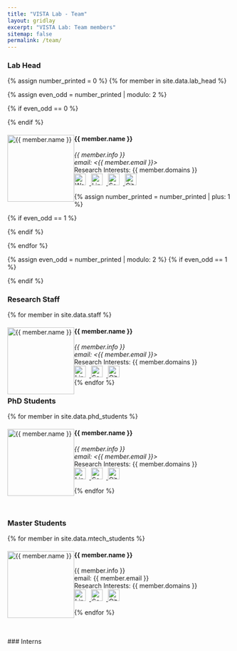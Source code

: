 ```yaml
---
title: "VISTA Lab - Team"
layout: gridlay
excerpt: "VISTA Lab: Team members"
sitemap: false
permalink: /team/
---
```


 <!-- **We are  looking for new PhD students, Postdocs, and Master students to join the team** [(see openings)]({{ site.url }}{{ site.baseurl }}/vacancies) **!** -->


### Lab Head
{% assign number_printed = 0 %}
{% for member in site.data.lab_head %}

{% assign even_odd = number_printed | modulo: 2 %}

{% if even_odd == 0 %}
<div class="row">
{% endif %}

<!-- <div class="col-sm-6 clearfix"> -->
<div class="col-sm-12 clearfix"> <!-- Changed from col-sm-6 to col-sm-12 -->
  <!-- <img src="{{ site.url }}{{ site.baseurl }}/images/teampic/{{ member.photo }}" class="img-responsive" width="25%" style="float: left" /> -->
  <img src="{{ site.url }}{{ site.baseurl }}/images/teampic/{{ member.photo }}" class="img-responsive member-img" alt="{{ member.name }}"/>
  <h4><y>{{ member.name }}</y></h4>
  <i>{{ member.info }} <br>email: <{{ member.email }}></i><br />
  Research Interests: {{ member.domains }}<br/>
  <!-- <div class="member-links"> -->
  <a href="{{ member.website }}" target="_blank">
  <img src="{{ site.url }}{{ site.baseurl }}/images/icons/website.png" alt="Website" class="icon">
  </a>
  <a href="{{ member.linkedin }}" target="_blank">
  <img src="{{ site.url }}{{ site.baseurl }}/images/icons/linkedin.png" alt="LinkedIn" class="icon">
  </a>
  <a href="{{ member.google_scholar }}" target="_blank">
  <img src="{{ site.url }}{{ site.baseurl }}/images/icons/google.png" alt="Scholar" class="icon">
  </a>
  <a href="{{ member.github }}" target="_blank">
  <img src="{{ site.url }}{{ site.baseurl }}/images/icons/github.png" alt="GitHub" class="icon">
  </a>
  <!-- </div> -->
</div>

{% assign number_printed = number_printed | plus: 1 %}

{% if even_odd == 1 %}
</div>
{% endif %}

{% endfor %}

{% assign even_odd = number_printed | modulo: 2 %}
{% if even_odd == 1 %}
</div>
{% endif %}

<br/>

### Research Staff
{% for member in site.data.staff %}
<div class="row">
<div class="col-sm-12 clearfix">
<img src="{{ site.url }}{{ site.baseurl }}/images/teampic/{{ member.photo }}" class="img-responsive member-img" alt="{{ member.name }}"/>
<h4><y>{{ member.name }}</y></h4>
<i>{{ member.info }} <br>email: <{{ member.email }}></i><br />
Research Interests: {{ member.domains }}<br/>
<a href="{{ member.linkedin }}" target="_blank">
<img src="{{ site.url }}{{ site.baseurl }}/images/icons/linkedin.png" alt="LinkedIn" class="icon">
</a>
<a href="{{ member.google_scholar }}" target="_blank">
<img src="{{ site.url }}{{ site.baseurl }}/images/icons/google.png" alt="Scholar" class="icon">
</a>
<a href="{{ member.github }}" target="_blank">
<img src="{{ site.url }}{{ site.baseurl }}/images/icons/github.png" alt="GitHub" class="icon">
</a>
</div>
</div>
{% endfor %}
<br/>

### PhD Students
{% for member in site.data.phd_students %}

<div class="row">
<div class="col-sm-12 clearfix">
<img src="{{ site.url }}{{ site.baseurl }}/images/teampic/{{ member.photo }}" class="img-responsive member-img" alt="{{ member.name }}">
<h4><y>{{ member.name }}</y></h4>
<i>{{ member.info }} <br>email: <{{ member.email }}></i><br />
Research Interests: {{ member.domains }}<br/>
<a href="{{ member.linkedin }}" target="_blank">
<img src="{{ site.url }}{{ site.baseurl }}/images/icons/linkedin.png" alt="LinkedIn" class="icon">
</a>
<a href="{{ member.google_scholar }}" target="_blank">
<img src="{{ site.url }}{{ site.baseurl }}/images/icons/google.png" alt="Scholar" class="icon">
</a>
<a href="{{ member.github }}" target="_blank">
<img src="{{ site.url }}{{ site.baseurl }}/images/icons/github.png" alt="GitHub" class="icon">
</a>
</div>
</div>

{% endfor %}

<br/>

### Master Students

{% for member in site.data.mtech_students %}

<div class="row">
<div class="col-sm-12 clearfix">
<img src="{{ site.url }}{{ site.baseurl }}/images/teampic/{{ member.photo }}" class="img-responsive member-img" alt="{{ member.name }}">
<h4><y>{{ member.name }}</y></h4>
{{ member.info }} <br>email: {{ member.email }}<br />
Research Interests: {{ member.domains }}<br/>
<a href="{{ member.linkedin }}" target="_blank">
<img src="{{ site.url }}{{ site.baseurl }}/images/icons/linkedin.png" alt="LinkedIn" class="icon">
</a>
<a href="{{ member.google_scholar }}" target="_blank">
<img src="{{ site.url }}{{ site.baseurl }}/images/icons/google.png" alt="Scholar" class="icon">
</a>
<a href="{{ member.github }}" target="_blank">
<img src="{{ site.url }}{{ site.baseurl }}/images/icons/github.png" alt="GitHub" class="icon">
</a>
</div>
</div>

{% endfor %}

<br/>

<br/>
### Interns

<style>
  .icon {
    width: 26px; /* or any desired size */
    height: auto;
    margin-right: 8px !important; /* add some space between icons */
    transition: transform 0.3s ease; /* optional: for hover effect */
    box-shadow: none !important; /* Removes shadow */
  }

  .member-img {
    width: 150px; /* Or any desired size */
    height: 150px; /* Should be the same as width for a square image */
    object-fit: cover;
    float: left;
  }

  .icon-link {
    display: inline-block; /* or you can use 'inline' */
    /* white-space: nowrap; */
    /* margin-right: 5px; Optional: for some spacing between the icons */
  }

  .icon-container {
    white-space: nowrap;
  }

  /* .icon:hover { */
    /* transform: scale(1.1); optional: for hover effect */
/* } */

</style>

<!-- ## Alumni

## Former visitors

## Administrative Support -->